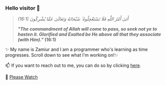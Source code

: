 <!--
**zamiur/zamiur** is a ✨ _special_ ✨ repository because its `README.md` (this file) appears on your GitHub profile.

Here are some ideas to get you started:

- 🔭 I’m currently working on ...
- 🌱 I’m currently learning ...
- 👯 I’m looking to collaborate on ...
- 🤔 I’m looking for help with ...
- 💬 Ask me about ...
- 📫 How to reach me: ...
- 😄 Pronouns: ...
- ⚡ Fun fact: ...
-->

### Hello visitor 👋

> *(16:1) أَتَىٰ أَمْرُ اللَّهِ فَلَا تَسْتَعْجِلُوهُ ۚ سُبْحَانَهُ وَتَعَالَىٰ عَمَّا يُشْرِكُونَ* 
>
> ***"The commandment of Allah will come to pass, so seek not ye to hasten it. Glorified and Exalted be He above all that they associate (with Him)."* (16:1)**

✨ My name is Zamiur and I am a programmer who's learning as time progresses.  Scroll down to see what I'm working on!✨

📫 If you want to reach out to me, you can do so by clicking [here](https://zamiur.github.io/contact/).

💬 [Please Watch](https://www.youtube.com/watch?v=WQoSVuuRcNg)
